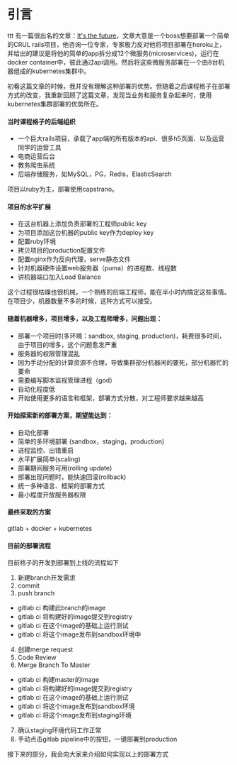 # 引言
ttt
有一篇很出名的文章：[It's the future](https://circleci.com/blog/its-the-future/)，文章大意是一个boss想要部署一个简单的CRUL rails项目，他咨询一位专家，专家极力反对他将项目部署在heroku上，并给出的建议是将他的简单的app拆分成12个微服务\(microservices\)，运行在docker container中，彼此通过api调用。然后将这些微服务部署在一个由8台机器组成的kubernetes集群中。

初看这篇文章的时候，我并没有理解这种部署的优势。但随着之后课程格子在部署方式的改变，我重新回顾了这篇文章，发现当业务和服务复杂起来时，使用kubernetes集群部署的优势所在。

#### 当时课程格子的后端组织

* 一个巨大rails项目，承载了app端的所有版本的api、很多h5页面、以及运营同学的运营工具
* 电商运营后台
* 教务爬虫系统
* 后端存储服务，如MySQL，PG，Redis，ElasticSearch

项目以ruby为主，部署使用capstrano。

#### 项目的水平扩展

* 在这台机器上添加负责部署的工程师public key
* 为项目添加这台机器的public key作为deploy key
* 配置ruby环境
* 拷贝项目的production配置文件
* 配置nginx作为反向代理，serve静态文件
* 针对机器硬件设置web服务器（puma）的进程数、线程数
* 讲机器端口加入Load Balance

这个过程很枯燥也很机械，一个熟练的后端工程师，能在半小时内搞定这些事情。在项目少，机器数量不多的时候，这种方式可以接受。

#### 随着机器增多，项目增多，以及工程师增多，问题出现：

* 部署一个项目时(多环境：sandbox, staging, production)，耗费很多时间，由于项目的增多，这个问题愈发严重
* 服务器的权限管理混乱
* 因为手动分配的计算资源不合理，导致集群部分机器闲的要死，部分机器忙的要命
* 需要编写脚本监视管理进程（god）
* 自动化程度低
* 开始使用更多的语言和框架，部署方式分散，对工程师要求越来越高

#### 开始探索新的部署方案，期望能达到：

* 自动化部署
* 简单的多环境部署 \(sandbox，staging，production\)
* 进程监控、出错重启
* 水平扩展简单(scaling)
* 部署期间服务可用(rolling update)
* 部署出现问题时，能快速回滚(rollback)
* 统一多种语言、框架的部署方式
* 最小程度开放服务器权限

#### 最终采取的方案

gitlab + docker + kubernetes

#### 目前的部署流程

目前格子的开发到部署到上线的流程如下

1. 新建branch开发需求
2. commit
3. push branch
  - gitlab ci 构建此branch的image
  - gitlab ci 将构建好的image提交到registry
  - gitlab ci 在这个image的基础上运行测试
  - gitlab ci 将这个image发布到sandbox环境中
4. 创建merge request
5. Code Review
6. Merge Branch To Master
  - gitlab ci 构建master的image
  - gitlab ci 将构建好的image提交到registry
  - gitlab ci 在这个image的基础上运行测试
  - gitlab ci 将这个image发布到sandbox环境
  - gitlab ci 将这个image发布到staging环境
7. 确认staging环境代码工作正常
8. 手动点击gitlab pipeline中的按钮，一键部署到production

接下来的部分，我会向大家来介绍如何实现以上的部署方式
